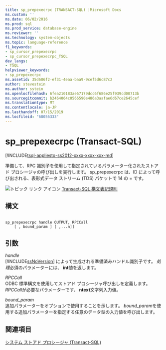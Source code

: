 ```yaml
---
title: sp_prepexecrpc (TRANSACT-SQL) |Microsoft Docs
ms.custom: ''
ms.date: 06/02/2016
ms.prod: sql
ms.prod_service: database-engine
ms.reviewer: ''
ms.technology: system-objects
ms.topic: language-reference
f1_keywords:
- sp_cursor_prepexecrpc
- sp_cursor_prepexecrpc_TSQL
dev_langs:
- TSQL
helpviewer_keywords:
- sp_prepexecrpc
ms.assetid: 35d686f2-ef31-4eaa-baa9-9cef5d6c87c2
author: stevestein
ms.author: sstein
ms.openlocfilehash: 6fea210183ae67179dcc6f686e25f939cd00713b
ms.sourcegitcommit: b2464064c0566590e486a3aafae6d67ce2645cef
ms.translationtype: MT
ms.contentlocale: ja-JP
ms.lasthandoff: 07/15/2019
ms.locfileid: "68056333"
---
```

# <a name="spprepexecrpc-transact-sql"></a>sp_prepexecrpc (Transact-SQL)
[!INCLUDE[tsql-appliesto-ss2012-xxxx-xxxx-xxx-md](../../includes/tsql-appliesto-ss2012-xxxx-xxxx-xxx-md.md)]

  準備して、RPC 識別子を使用して指定されているパラメーター化されたストアド プロシージャの呼び出しを実行します。 sp_prepexecrpc は、ID によって呼び出される、表形式データ ストリーム (TDS) パケットで 14 の = です。  
  
 ![トピック リンク アイコン](../../database-engine/configure-windows/media/topic-link.gif "トピック リンク アイコン") [Transact-SQL 構文表記規則](../../t-sql/language-elements/transact-sql-syntax-conventions-transact-sql.md)  
  
## <a name="syntax"></a>構文  
  
```  
  
sp_prepexecrpc handle OUTPUT, RPCCall  
    [ , bound_param ] [ ,...n]]  
```  
  
## <a name="arguments"></a>引数  
 *handle*  
 [!INCLUDE[ssNoVersion](../../includes/ssnoversion-md.md)] によって生成される準備済みハンドル識別子です。 *処理*必須のパラメーターには、 **int**値を返します。  
  
 *RPCCall*  
 ODBC 標準構文を使用してストアド プロシージャ呼び出しを定義します。 *RPCCall*が必要なパラメーターです、 **ntext**文字列入力値。  
  
 *bound_param*  
 追加パラメーターをオプションで使用することを示します。 *bound_param*を使用する追加パラメーターを指定する任意のデータ型の入力値を呼び出します。  
  
## <a name="see-also"></a>関連項目  
 [システム ストアド プロシージャ &#40;Transact-SQL&#41;](../../relational-databases/system-stored-procedures/system-stored-procedures-transact-sql.md)  
  
  
